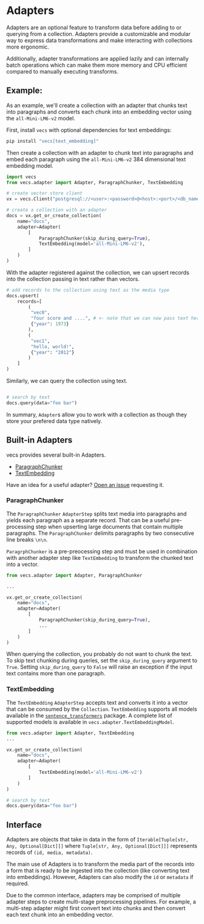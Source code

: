 # Adapters

Adapters are an optional feature to transform data before adding to or querying from a collection. Adapters provide a customizable and modular way to express data transformations and make interacting with collections more ergonomic.

Additionally, adapter transformations are applied lazily and can internally batch operations which can make them more memory and CPU efficient compared to manually executing transforms.

## Example:
As an example, we'll create a collection with an adapter that chunks text into paragraphs and converts each chunk into an embedding vector using the `all-Mini-LM6-v2` model.

First, install `vecs` with optional dependencies for text embeddings:
```sh
pip install "vecs[text_embedding]"
```

Then create a collection with an adapter to chunk text into paragraphs and embed each paragraph using the `all-Mini-LM6-v2` 384 dimensional text embedding model.

```python
import vecs
from vecs.adapter import Adapter, ParagraphChunker, TextEmbedding

# create vector store client
vx = vecs.Client("postgresql://<user>:<password>@<host>:<port>/<db_name>")

# create a collection with an adapter
docs = vx.get_or_create_collection(
    name="docs",
    adapter=Adapter(
        [
            ParagraphChunker(skip_during_query=True),
            TextEmbedding(model='all-Mini-LM6-v2'),
        ]
    )
)

```

With the adapter registered against the collection, we can upsert records into the collection passing in text rather than vectors.

```python
# add records to the collection using text as the media type
docs.upsert(
    records=[
        (
         "vec0",
         "four score and ....", # <- note that we can now pass text here
         {"year": 1973}
        ),
        (
         "vec1",
         "hello, world!",
         {"year": "2012"}
        )
    ]
)
```

Similarly, we can query the collection using text.
```python

# search by text
docs.query(data="foo bar")
```

In summary, `Adapter`s allow you to work with a collection as though they store your prefered data type natively.


## Built-in Adapters

vecs provides several built-in Adapters.

- [ParagraphChunker](#paragraphchunker)
- [TextEmbedding](#textembedding)

Have an idea for a useful adapter? [Open an issue](https://github.com/supabase/vecs/issues/new/choose) requesting it.

### ParagraphChunker

The `ParagraphChunker` `AdapterStep` splits text media into paragraphs and yields each paragraph as a separate record. That can be a useful pre-processing step when upserting large documents that contain multiple paragraphs. The `ParagraphChunker` delimits paragraphs by two consecutive line breaks `\n\n`.

`ParagrphChunker` is a pre-preocessing step and must be used in combination with another adapter step like `TextEmbedding` to transform the chunked text into a vector.


```python
from vecs.adapter import Adapter, ParagraphChunker

...

vx.get_or_create_collection(
    name="docs",
    adapter=Adapter(
        [
            ParagraphChunker(skip_during_query=True),
            ...
        ]
    )
)
```

When querying the collection, you probably do not want to chunk the text. To skip text chunking during queries, set the `skip_during_query` argument to `True`. Setting `skip_during_query` to `False` will raise an exception if the input text contains more than one paragraph.


### TextEmbedding

The `TextEmbedding` `AdapterStep` accepts text and converts it into a vector that can be consumed by the `Collection`. `TextEmbedding` supports all models available in the [`sentence_transformers`](https://www.sbert.net) package. A complete list of supported models is available in `vecs.adapter.TextEmbeddingModel`.

```python
from vecs.adapter import Adapter, TextEmbedding
...

vx.get_or_create_collection(
    name="docs",
    adapter=Adapter(
        [
            TextEmbedding(model='all-Mini-LM6-v2')
        ]
    )
)

# search by text
docs.query(data="foo bar")
```

## Interface

Adapters are objects that take in data in the form of `Iterable[Tuple[str, Any, Optional[Dict]]]` where `Tuple[str, Any, Optional[Dict]]]` represents records of `(id, media, metadata)`.

The main use of Adapters is to transform the media part of the records into a form that is ready to be ingested into the collection (like converting text into embeddings). However, Adapters can also modify the `id` or `metadata` if required.

Due to the common interface, adapters may be comprised of multiple adapter steps to create multi-stage preprocessing pipelines. For example, a multi-step adapter might first convert text into chunks and then convert each text chunk into an embedding vector.



